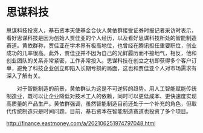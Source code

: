 # 思谋科技

思谋科技投资人，基石资本天使基金合伙人黄依群接受证券时报记者采访时表示，看好思谋科技是因为创始人贾佳亚的个人经历，以及看好思谋科技所处的智能制造赛道。黄依群称，贾佳亚在学术界有极高地位，也曾经在腾讯担任重要职位，创业成功的几率很高。此外，贾佳亚并不因为自己的光鲜履历而不接地气，相反，他和创业团队的关系非常紧密，工作非常投入。思谋科技在创立之初即获得多个客户订单，避免了科技企业创立即陷入长期亏损的局面，这也和贾佳亚个人对市场需求有深入了解有关。

　　对于智能制造的前景，黄依群认为这是不可逆转的趋势。用人工智能赋能传统制造业，既可以让企业降低对技术工人的依赖，同时可以更低成本、更快速度实现高质量的产品生产。黄依群强调，虽然智能制造目前还处于一个补充的角色，但取代传统制造只是时间问题。目前，基石资本在智能制造赛道也投资了多个项目。

http://finance.eastmoney.com/a/202106251974797048.html

